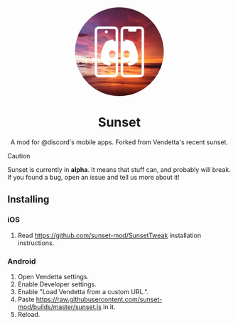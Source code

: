<div align="center">

  <img src="images/icon.png" alt="Sunset logo" width="200px" style="border-radius: 50%" />
  
  # Sunset

  A mod for @discord's mobile apps. Forked from Vendetta's recent sunset.

</div>

> [!CAUTION]
> Sunset is currently in **alpha**. It means that stuff can, and probably will break. If you found a bug, open an issue and tell us more about it!

## Installing 

### iOS
1. Read https://github.com/sunset-mod/SunsetTweak installation instructions.

### Android
1. Open Vendetta settings.
2. Enable Developer settings.
3. Enable "Load Vendetta from a custom URL.".
4. Paste https://raw.githubusercontent.com/sunset-mod/builds/master/sunset.js in it.
5. Reload.
